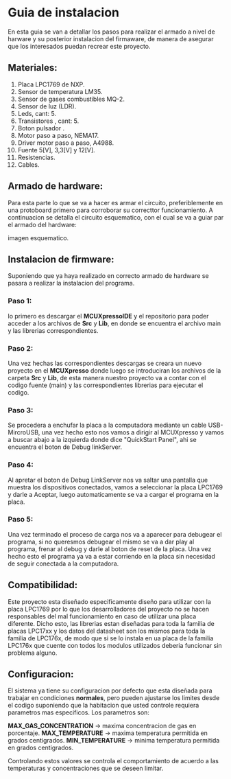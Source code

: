 # Guia de instalacion
En esta guia se van a detallar los pasos para realizar el armado a nivel de harware y su posterior instalacion del firmaware, de manera de asegurar que los interesados puedan recrear este proyecto.

## Materiales:
1.  Placa LPC1769 de NXP.
2.  Sensor de temperatura LM35.
3.  Sensor de gases combustibles MQ-2.
4.  Sensor de luz (LDR).
5.  Leds, cant: 5.
6.  Transistores , cant: 5.
7.  Boton pulsador .
8.  Motor paso a paso, NEMA17.
9.  Driver motor paso a paso, A4988.
10. Fuente 5[V], 3,3[V] y 12[V].
11. Resistencias.
12. Cables.

## Armado de hardware:
Para esta parte lo que se va a hacer es armar el circuito, preferiblemente en una protoboard primero para corroborar su correcttor funcionamiento.
A continuacion se detalla el circuito esquematico, con el cual se va a guiar par el armado del hardware:

imagen esquematico.

## Instalacion de firmware:
Suponiendo que ya haya realizado en correcto armado de hardware se pasara a realizar la instalacion del programa.

### Paso 1:
lo primero es descargar el **MCUXpressoIDE** y el repositorio para poder acceder a los archivos de **Src** y **Lib**, en donde se encuentra el archivo main y las librerias correspondientes.

### Paso 2:
Una vez hechas las correspondientes descargas se creara un nuevo proyecto en el **MCUXpresso** donde luego se introduciran los archivos de la carpeta **Src** y **Lib**, de esta manera nuestro proyecto va a contar con el codigo fuente (main) y las correspondientes librerias para ejecutar el codigo.

### Paso 3:
Se procedera a enchufar la placa a la computadora mediante un cable USB-MircroUSB, una vez hecho esto nos vamos a dirigir al MCUXpresso y vamos a buscar abajo a la izquierda donde dice "QuickStart Panel", ahi se encuentra el boton de Debug linkServer.

### Paso 4: 
Al apretar el boton de Debug LinkServer nos va saltar una pantalla que muestra los dispositivos conectados, vamos a seleccionar la placa LPC1769 y darle a Aceptar, luego automaticamente se va a cargar el programa en la placa.

### Paso 5:
Una vez terminado el proceso de carga nos va a aparecer para debugear el programa, si no queresmos debugear el mismo se va a dar play al programa, frenar al debug y darle al boton de reset de la placa. Una vez hecho esto el programa ya va a estar corriendo en la placa sin necesidad de seguir conectada a la computadora.

## Compatibilidad:
Este proyecto esta diseñado especificamente diseño para utilizar con la placa LPC1769 por lo que los desarrolladores del proyecto no se hacen responsables del mal funcionamiento en caso de utilizar una placa diferente. Dicho esto, las librerias estan diseñadas para toda la familia de placas LPC17xx y los datos del datasheet son los mismos para toda la familia de LPC176x, de modo que si se lo instala en ua placa de la familia LPC176x que cuente con todos los modulos utilizados deberia funcionar sin problema alguno.

## Configuracion:
El sistema ya tiene su configuracion por defecto que esta diseñada para trabajar en condiciones **normales**, pero pueden ajustarse los limites desde el codigo suponiendo que la habitacion que usted controle requiera parametros mas especificos.
Los parametros son:

**MAX_GAS_CONCENTRATION** -> maxima concentracion de gas en porcentaje.
**MAX_TEMPERATURE** -> maxima temperatura permitida en grados centigrados.
**MIN_TEMPERATURE** -> minima temperatura permitida en grados centigrados.

Controlando estos valores se controla el comportamiento de acuerdo a las temperaturas y concentraciones que se deseen limitar.